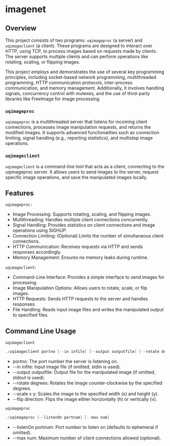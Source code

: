 # imagenet
Overview
-
This project consists of two programs: `uqimageproc` (a server) and `uqimageclient` (a client). These programs are designed to interact over HTTP, using TCP, to process images based on requests made by clients. The server supports multiple clients and can perform operations like rotating, scaling, or flipping images.

This project employs and demonstrates the use of several key programming principles, including socket-based network programming, multithreaded programming, HTTP communication protocols, inter-process communication, and memory management. Additionally, it involves handling signals, concurrency control with mutexes, and the use of third-party libraries like FreeImage for image processing.

### `uqimageproc`
`uqimageproc` is a multithreaded server that listens for incoming client connections, processes image manipulation requests, and returns the modified images. It supports advanced functionalities such as connection limiting, signal handling (e.g., reporting statistics), and multistep image operations.

### `uqimageclient`
`uqimageclient` is a command-line tool that acts as a client, connecting to the uqimageproc server. It allows users to send images to the server, request specific image operations, and save the manipulated images locally.

Features
-
`uqimageproc:`
- Image Processing: Supports rotating, scaling, and flipping images.
- Multithreading: Handles multiple client connections concurrently.
- Signal Handling: Provides statistics on client connections and image operations using SIGHUP.
- Connection Limiting: (Optional) Limits the number of simultaneous client connections.
- HTTP Communication: Receives requests via HTTP and sends responses accordingly.
- Memory Management: Ensures no memory leaks during runtime.

`uqimageclient`:
- Command-Line Interface: Provides a simple interface to send images for processing.
- Image Manipulation Options: Allows users to rotate, scale, or flip images.
- HTTP Requests: Sends HTTP requests to the server and handles responses.
- File Handling: Reads input image files and writes the manipulated output to specified files.

Command Line Usage
-
`uqimageclient`
```C
./uqimageclient portno [--in infile] [--output outputfile] [--rotate degrees | --scale x y | --flip direction]
```
- portno: The port number the server is listening on.
- --in infile: Input image file (if omitted, stdin is used).
- --output outputfile: Output file for the manipulated image (if omitted, stdout is used).
- --rotate degrees: Rotates the image counter-clockwise by the specified degrees.
- --scale x y: Scales the image to the specified width (x) and height (y).
- --flip direction: Flips the image either horizontally (h) or vertically (v).

`uqimageproc`
```C
./uqimageproc [--listenOn portnum] [--max num]
```
- --listenOn portnum: Port number to listen on (defaults to ephemeral if omitted).
- --max num: Maximum number of client connections allowed (optional).
